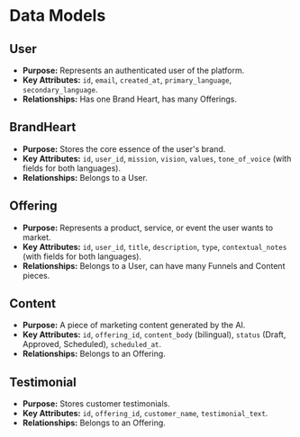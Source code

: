 # Data Models

## User
*   **Purpose:** Represents an authenticated user of the platform.
*   **Key Attributes:** `id`, `email`, `created_at`, `primary_language`, `secondary_language`.
*   **Relationships:** Has one Brand Heart, has many Offerings.

## BrandHeart
*   **Purpose:** Stores the core essence of the user's brand.
*   **Key Attributes:** `id`, `user_id`, `mission`, `vision`, `values`, `tone_of_voice` (with fields for both languages).
*   **Relationships:** Belongs to a User.

## Offering
*   **Purpose:** Represents a product, service, or event the user wants to market.
*   **Key Attributes:** `id`, `user_id`, `title`, `description`, `type`, `contextual_notes` (with fields for both languages).
*   **Relationships:** Belongs to a User, can have many Funnels and Content pieces.

## Content
*   **Purpose:** A piece of marketing content generated by the AI.
*   **Key Attributes:** `id`, `offering_id`, `content_body` (bilingual), `status` (Draft, Approved, Scheduled), `scheduled_at`.
*   **Relationships:** Belongs to an Offering.

## Testimonial
*   **Purpose:** Stores customer testimonials.
*   **Key Attributes:** `id`, `offering_id`, `customer_name`, `testimonial_text`.
*   **Relationships:** Belongs to an Offering.
